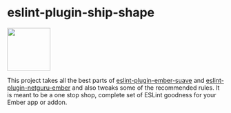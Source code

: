 # eslint-plugin-ship-shape

<a href="https://shipshape.io/"><img src="http://i.imgur.com/KVqNjgO.png" width="100" height="100"/></a>

This project takes all the best parts of [eslint-plugin-ember-suave](https://github.com/DockYard/eslint-plugin-ember-suave)
and [eslint-plugin-netguru-ember](https://github.com/netguru/eslint-plugin-netguru-ember) and also tweaks some of the recommended rules.
It is meant to be a one stop shop, complete set of ESLint goodness for your Ember app or addon.
